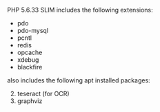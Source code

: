 PHP 5.6.33
SLIM
includes the following extensions:

- pdo
- pdo-mysql
- pcntl
- redis
- opcache
- xdebug
- blackfire

also includes the following apt installed packages:

2. teseract (for OCR)
4. graphviz

